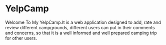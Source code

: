 # YelpCamp

Welcome To My YelpCamp.It is a web application designed to add, rate and review different campgrounds, different users can put in their comments and concerns, so that it is a well informed and well prepared camping trip for other users.
